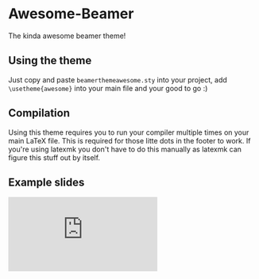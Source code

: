 # Awesome-Beamer
The kinda awesome beamer theme!

## Using the theme
Just copy and paste `beamerthemeawesome.sty` into your project, add `\usetheme{awesome}` into your main file and your good to go :)

## Compilation
Using this theme requires you to run your compiler multiple times on your main LaTeX file. This is required for those litte dots in the footer to work.
If you're using latexmk you don't have to do this manually as latexmk can figure this stuff out by itself.


## Example slides
![example.pdf](https://github.com/LukasPietzschmann/awesome-beamer/blob/master/example.pdf)
